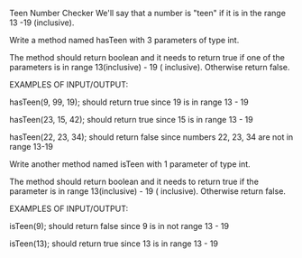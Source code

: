 Teen Number Checker
We'll say that a number is "teen" if it is in the range 13 -19 (inclusive).

Write a method named hasTeen with 3 parameters of type int.

The method should return boolean and it needs to return true if one of the parameters is in range 13(inclusive) - 19 (
inclusive). Otherwise return false.

EXAMPLES OF INPUT/OUTPUT:

hasTeen(9, 99, 19); should return true since 19 is in range 13 - 19

hasTeen(23, 15, 42); should return true since 15 is in range 13 - 19

hasTeen(22, 23, 34); should return false since numbers 22, 23, 34 are not in range 13-19

Write another method named isTeen with 1 parameter of type int.

The method should return boolean and it needs to return true if the parameter is in range 13(inclusive) - 19 (
inclusive). Otherwise return false.

EXAMPLES OF INPUT/OUTPUT:

isTeen(9); should return false since 9 is in not range 13 - 19

isTeen(13); should return true since 13 is in range 13 - 19
